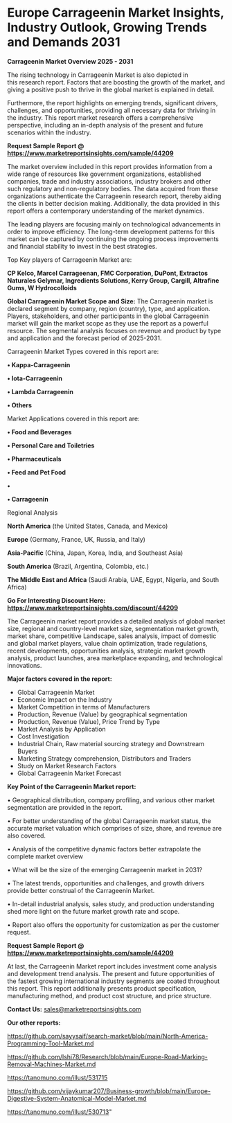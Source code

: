 # Europe Carrageenin Market Insights, Industry Outlook, Growing Trends and Demands 2031

<Strong> Carrageenin Market Overview 2025 - 2031</strong>

The rising technology in Carrageenin Market is also depicted in this research report. Factors that are boosting the growth of the market, and giving a positive push to thrive in the global market is explained in detail.

Furthermore, the report highlights on emerging trends, significant drivers, challenges, and opportunities, providing all necessary data for thriving in the industry. This report market research offers a comprehensive perspective, including an in-depth analysis of the present and future scenarios within the industry.

<strong>Request Sample Report @ <a href=https://www.marketreportsinsights.com/sample/44209>https://www.marketreportsinsights.com/sample/44209</a></strong>

The market overview included in this report provides information from a wide range of resources like government organizations, established companies, trade and industry associations, industry brokers and other such regulatory and non-regulatory bodies. The data acquired from these organizations authenticate the Carrageenin research report, thereby aiding the clients in better decision making. Additionally, the data provided in this report offers a contemporary understanding of the market dynamics.

The leading players are focusing mainly on technological advancements in order to improve efficiency. The long-term development patterns for this market can be captured by continuing the ongoing process improvements and financial stability to invest in the best strategies.

Top Key players of Carrageenin Market are:

<strong>CP Kelco, Marcel Carrageenan, FMC Corporation, DuPont, Extractos Naturales Gelymar, Ingredients Solutions, Kerry Group, Cargill, Altrafine Gums, W Hydrocolloids</strong>

<strong><b>Global Carrageenin Market Scope and Size:</b></strong>
The Carrageenin market is declared segment by company, region (country), type, and application. Players, stakeholders, and other participants in the global Carrageenin market will gain the market scope as they use the report as a powerful resource. The segmental analysis focuses on revenue and product by type and application and the forecast period of 2025-2031.

Carrageenin Market Types covered in this report are:

<strong>•  Kappa-Carrageenin

•  Iota-Carrageenin

•  Lambda Carrageenin

•  Others</strong>

Market Applications covered in this report are:

<strong>•  Food and Beverages

•  Personal Care and Toiletries

•  Pharmaceuticals

•  Feed and Pet Food

•  

•  Carrageenin</strong> 

Regional Analysis

<strong>North America</strong> (the United States, Canada, and Mexico)

<strong>Europe</strong> (Germany, France, UK, Russia, and Italy)

<strong>Asia-Pacific</strong> (China, Japan, Korea, India, and Southeast Asia)

<strong>South America</strong> (Brazil, Argentina, Colombia, etc.)

<strong>The Middle East and Africa</strong> (Saudi Arabia, UAE, Egypt, Nigeria, and South Africa)

<strong>Go For Interesting Discount Here: <a href=https://www.marketreportsinsights.com/discount/44209>https://www.marketreportsinsights.com/discount/44209</a></strong>

The Carrageenin market report provides a detailed analysis of global market size, regional and country-level market size, segmentation market growth, market share, competitive Landscape, sales analysis, impact of domestic and global market players, value chain optimization, trade regulations, recent developments, opportunities analysis, strategic market growth analysis, product launches, area marketplace expanding, and technological innovations.

<strong><b>Major factors covered in the report:</b></strong>
<ul>
  <li>Global Carrageenin Market </li>
  <li>Economic Impact on the Industry</li>
  <li>Market Competition in terms of Manufacturers</li>
  <li>Production, Revenue (Value) by geographical segmentation</li>
  <li>Production, Revenue (Value), Price Trend by Type</li>
  <li>Market Analysis by Application</li>
  <li>Cost Investigation</li>
  <li>Industrial Chain, Raw material sourcing strategy and Downstream Buyers</li>
  <li>Marketing Strategy comprehension, Distributors and Traders</li>
  <li>Study on Market Research Factors</li>
  <li>Global Carrageenin Market Forecast</li>
</ul>

<strong><b>Key Point of the Carrageenin Market report:</b></strong>

• Geographical distribution, company profiling, and various other market segmentation are provided in the report.

• For better understanding of the global Carrageenin market status, the accurate market valuation which comprises of size, share, and revenue are also covered.

• Analysis of the competitive dynamic factors better extrapolate the complete market overview

• What will be the size of the emerging Carrageenin market in 2031?

• The latest trends, opportunities and challenges, and growth drivers provide better construal of the Carrageenin Market.

• In-detail industrial analysis, sales study, and production understanding shed more light on the future market growth rate and scope.

• Report also offers the opportunity for customization as per the customer request.

<strong>Request Sample Report @ <a href=https://www.marketreportsinsights.com/sample/44209>https://www.marketreportsinsights.com/sample/44209</a></strong>

At last, the Carrageenin Market report includes investment come analysis and development trend analysis. The present and future opportunities of the fastest growing international industry segments are coated throughout this report. This report additionally presents product specification, manufacturing method, and product cost structure, and price structure.

<strong>Contact Us:</strong>
sales@marketreportsinsights.com

<strong>Our other reports:</strong>

<a href=https://github.com/sayysaif/search-market/blob/main/North-America-Programming-Tool-Market.md>https://github.com/sayysaif/search-market/blob/main/North-America-Programming-Tool-Market.md</a>

<a href=https://github.com/Ishi78/Research/blob/main/Europe-Road-Marking-Removal-Machines-Market.md>https://github.com/Ishi78/Research/blob/main/Europe-Road-Marking-Removal-Machines-Market.md</a>

<a href=https://tanomuno.com/illust/531715>https://tanomuno.com/illust/531715</a>

<a href=https://github.com/vijaykumar207/Business-growth/blob/main/Europe-Digestive-System-Anatomical-Model-Market.md>https://github.com/vijaykumar207/Business-growth/blob/main/Europe-Digestive-System-Anatomical-Model-Market.md</a>

<a href=https://tanomuno.com/illust/530713>https://tanomuno.com/illust/530713</a>"

